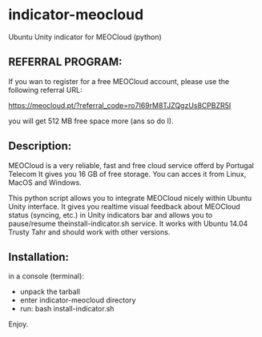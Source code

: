 indicator-meocloud
==================

Ubuntu Unity indicator for MEOCloud (python)

REFERRAL PROGRAM:
-----------------
If you wan to register for a free MEOCloud account, please use the following referral URL:

https://meocloud.pt/?referral_code=ro7I69rM8TJZQgzUs8CPBZR5I

you will get 512 MB free space more (ans so do I).


Description:
------------
MEOCloud is a very reliable, fast and free cloud service offerd by Portugal Telecom
It gives you 16 GB of free storage.
You can acces it from Linux, MacOS and Windows.

This python script allows you to integrate MEOCloud nicely within Ubuntu Unity interface.
It gives you realtime visual feedback about MEOCloud status (syncing, etc.) in Unity indicators bar
and allows you to pause/resume theinstall-indicator.sh service.
It works with Ubuntu 14.04 Trusty Tahr and should work with other versions.


Installation:
-------------
in a console (terminal):
- unpack the tarball
- enter indicator-meocloud directory
- run:
bash install-indicator.sh

Enjoy.

